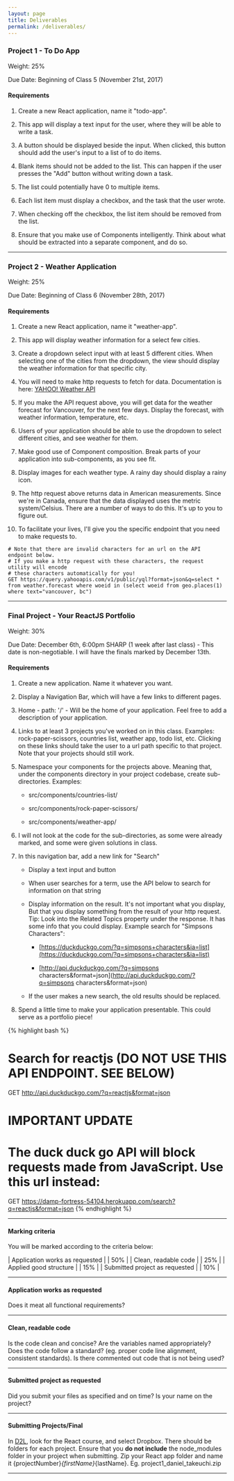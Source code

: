 ```yaml
---
layout: page
title: Deliverables
permalink: /deliverables/
---
```


### Project 1 - To Do App

Weight: 25%

Due Date: Beginning of Class 5 (November 21st, 2017)

#### Requirements

1. Create a new React application, name it "todo-app".

1. This app will display a text input for the user, where they will be able to write a task.

1. A button should be displayed beside the input. When clicked, this button should add the user's input to a list of to do items.

1. Blank items should not be added to the list. This can happen if the user presses the "Add" button without writing down a task.

1. The list could potentially have 0 to multiple items.

1. Each list item must display a checkbox, and the task that the user wrote.

1. When checking off the checkbox, the list item should be removed from the list.

1. Ensure that you make use of Components intelligently. Think about what should be extracted into a separate component, and do so.

---

### Project 2 - Weather Application

Weight: 25%

Due Date: Beginning of Class 6 (November 28th, 2017)

#### Requirements

1. Create a new React application, name it "weather-app".

1. This app will display weather information for a select few cities.

1. Create a dropdown select input with at least 5 different cities. When selecting one of the cities from the dropdown, the view should display the weather information for that specific city.

1. You will need to make http requests to fetch for data. Documentation is here: [YAHOO! Weather API](https://developer.yahoo.com/weather/)

1. If you make the API request above, you will get data for the weather forecast for Vancouver, for the next few days. Display the forecast, with weather information, temperature, etc.

1. Users of your application should be able to use the dropdown to select different cities, and see weather for them.

1. Make good use of Component composition. Break parts of your application into sub-components, as you see fit.

1. Display images for each weather type. A rainy day should display a rainy icon.

1. The http request above returns data in American measurements. Since we're in Canada, ensure that the data displayed uses the metric system/Celsius. There are a number of ways to do this. It's up to you to figure out.

1. To facilitate your lives, I'll give you the specific endpoint that you need to make requests to.

```
# Note that there are invalid characters for an url on the API endpoint below.
# If you make a http request with these characters, the request utility will encode
# these characters automatically for you!
GET https://query.yahooapis.com/v1/public/yql?format=json&q=select * from weather.forecast where woeid in (select woeid from geo.places(1) where text="vancouver, bc")
```

---

### Final Project - Your ReactJS Portfolio

Weight: 30%

Due Date: December 6th, 6:00pm SHARP (1 week after last class) - This date is non-negotiable.
I will have the finals marked by December 13th.

#### Requirements

1. Create a new application. Name it whatever you want.

1. Display a Navigation Bar, which will have a few links to different pages.

  1. Home - path: '/' - Will be the home of your application. Feel free to add a description of your application.

  1. Links to at least 3 projects you've worked on in this class. Examples: rock-paper-scissors, countries list,  weather app, todo list, etc. Clicking on these links should take the user to a url path specific to that project. Note that your projects should still work.

  1. Namespace your components for the projects above. Meaning that, under the components directory in your project codebase, create sub-directories. Examples:

      - src/components/countries-list/

      - src/components/rock-paper-scissors/

      - src/components/weather-app/

  1. I will not look at the code for the sub-directories, as some were already marked, and some were given solutions in class.

1. In this navigation bar, add a new link for "Search"

    - Display a text input and button

    - When user searches for a term, use the API below to search for information on that string

    - Display information on the result. It's not important what you display, But that you display something from the result of your http request. Tip: Look into the Related Topics property under the response. It has some info that you could display.
    Example search for "Simpsons Characters":
      - [https://duckduckgo.com/?q=simpsons+characters&ia=list](https://duckduckgo.com/?q=simpsons+characters&ia=list)
      
      - [http://api.duckduckgo.com/?q=simpsons characters&format=json](http://api.duckduckgo.com/?q=simpsons characters&format=json)


    - If the user makes a new search, the old results should be replaced.

1. Spend a little time to make your application presentable. This could serve as a portfolio piece!

{% highlight bash %}
# Search for reactjs (DO NOT USE THIS API ENDPOINT. SEE BELOW)
GET http://api.duckduckgo.com/?q=reactjs&format=json

# IMPORTANT UPDATE
# The duck duck go API will block requests made from JavaScript. Use this url instead:
GET https://damp-fortress-54104.herokuapp.com/search?q=reactjs&format=json
{% endhighlight %}

---

#### Marking criteria

You will be marked according to the criteria below:

| Application works as requested | | 50%   |
| Clean, readable code           | | 25%   |
| Applied good structure         | | 15%   |
| Submitted project as requested | | 10%   |

---

#### Application works as requested

Does it meat all functional requirements?

---

#### Clean, readable code

Is the code clean and concise? Are the variables named appropriately? Does the code follow a standard? (eg. proper code line alignment, consistent standards). Is there commented out code that is not being used?

---

#### Submitted project as requested

Did you submit your files as specified and on time? Is your name on the project?

---

#### Submitting Projects/Final

In [D2L](http://learn.bcit.ca), look for the React course, and select Dropbox. There should be folders for each project.
Ensure that you **do not include** the node_modules folder in your project when submitting.
Zip your React app folder and name it {projectNumber}_{firstName}_{lastName}.
Eg. project1_daniel_takeuchi.zip

---
